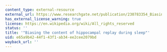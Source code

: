 ```yaml
---
content_type: external-resource
external_url: https://www.researchgate.net/publication/230783354_Biasing_the_content_of_hippocampal_replay_during_sleep
has_external_license_warning: true
license: https://en.wikipedia.org/wiki/All_rights_reserved
status: ''
title: '"Biasing the content of hippocampal replay during sleep"'
uid: e65a9b42-44f1-43f1-ab34-ee2cee2079bd
wayback_url: ''
---
```

